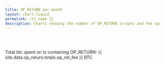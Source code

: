 ```yaml
---
title: OP_RETURN per month
layout: chart.liquid
permalink: /{{ name }}
description: Charts showing the number of OP_RETURN scripts and fee spent per month.
---
```


<canvas id="myChart" width="100%"></canvas>
<script>
var labels = {{ site.data.op_return.op_ret_per_month.labels | join: "','" | prepend: "['" | append : "']"}};
var values = {{ site.data.op_return.op_ret_per_month.values | join: "," | prepend: "[" | append: "]"}};
var ctx = document.getElementById("myChart").getContext('2d');
var myChart = new Chart(ctx, {
    type: 'line',
    data: {
        labels: labels,
        datasets: [{
            label: '# of OP_RETURN outputs',
            data: values,
            backgroundColor: window.chartColors.blue,
            fill: true,
        }]
    }
});
</script>

<br>

<canvas id="myChart2" width="100%"></canvas>
<script>
var labels = {{ site.data.op_return.op_ret_fee_per_month.labels | join: "','" | prepend: "['" | append : "']"}};
var values = {{ site.data.op_return.op_ret_fee_per_month.values | join: "," | prepend: "[" | append: "]"}};
var ctx = document.getElementById("myChart2").getContext('2d');
var myChart2 = new Chart(ctx, {
    type: 'line',
    data: {
        labels: labels,
        datasets: [{
            label: 'fees of OP_RETURN tx [bitcoin]',
            data: values,
            backgroundColor: window.chartColors.orange,
            fill: true,
        }]
    }
});
</script>
<br>

<div> Total btc spent on tx containing OP_RETURN: {{ site.data.op_return.totals.op_ret_fee }} BTC </div>

<br>
<br>
